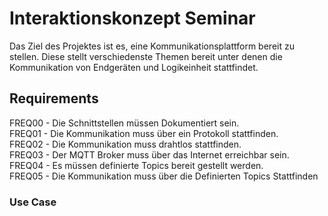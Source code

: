 # Interaktionskonzept Seminar
Das Ziel des Projektes ist es, eine Kommunikationsplattform bereit zu stellen. Diese stellt verschiedenste Themen bereit unter denen die Kommunikation von Endgeräten und Logikeinheit stattfindet.

## Requirements
FREQ00 - Die Schnittstellen müssen Dokumentiert sein. <br/>
FREQ01 - Die Kommunikation muss über ein Protokoll stattfinden. <br/>
FREQ02 - Die Kommunikation muss drahtlos stattfinden. <br/>
FREQ03 - Der MQTT Broker muss über das Internet erreichbar sein. <br/>
FREQ04 - Es müssen definierte Topics bereit gestellt werden. <br/>
FREQ05 - Die Kommunikation muss über die Definierten Topics Stattfinden<br/>
### Use Case
